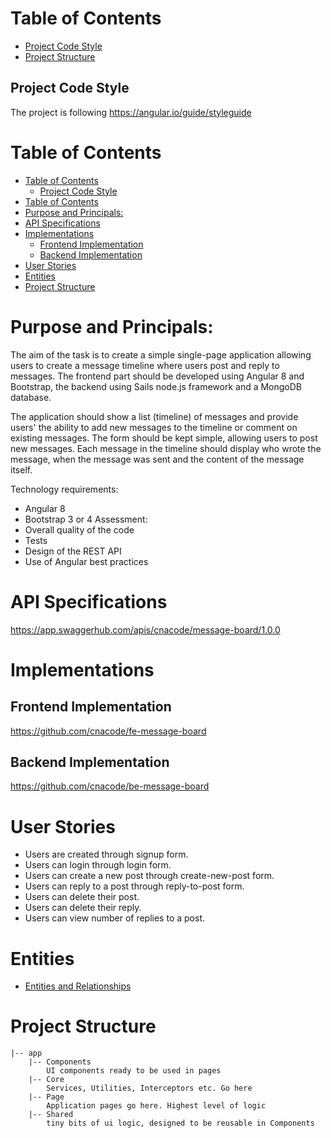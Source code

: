 
# Table of Contents
  - [Project Code Style](#project-code-style)
  - [Project Structure](#project-structure)

## Project Code Style
The project is following
https://angular.io/guide/styleguide

# Table of Contents

- [Table of Contents](#table-of-contents)
  - [Project Code Style](#project-code-style)
- [Table of Contents](#table-of-contents-1)
- [Purpose and Principals:](#purpose-and-principals)
- [API Specifications](#api-specifications)
- [Implementations](#implementations)
  - [Frontend Implementation](#frontend-implementation)
  - [Backend Implementation](#backend-implementation)
- [User Stories](#user-stories)
- [Entities](#entities)
- [Project Structure](#project-structure)

# Purpose and Principals:

The aim of the task is to create a simple single-page application allowing users to create a message timeline where
users post and reply to messages. The frontend part should be developed using Angular 8 and Bootstrap, the backend using Sails node.js framework and a MongoDB database.

The application should show a list (timeline) of messages and provide users' the ability to add new messages to the timeline or comment on existing messages. The form should be kept simple, allowing users to post new messages. Each message in the timeline should display who wrote the message, when the message was sent and the content of the message itself.

Technology requirements:

- Angular 8
- Bootstrap 3 or 4
  Assessment:
- Overall quality of the code
- Tests
- Design of the REST API
- Use of Angular best practices

# API Specifications

https://app.swaggerhub.com/apis/cnacode/message-board/1.0.0

# Implementations

## Frontend Implementation

https://github.com/cnacode/fe-message-board

## Backend Implementation

https://github.com/cnacode/be-message-board

# User Stories

- Users are created through signup form.
- Users can login through login form.
- Users can create a new post through create-new-post form.
- Users can reply to a post through reply-to-post form.
- Users can delete their post.
- Users can delete their reply.
- Users can view number of replies to a post.

# Entities

- [Entities and Relationships](ENTITIES.md)


# Project Structure
    |-- app
        |-- Components
            UI components ready to be used in pages
        |-- Core
            Services, Utilities, Interceptors etc. Go here
        |-- Page
            Application pages go here. Highest level of logic
        |-- Shared
            tiny bits of ui logic, designed to be reusable in Components